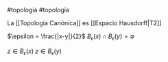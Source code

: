 #topología #topología 

La [[Topología Canónica]] es [[Espacio Hausdorff|T2]]

$\epsilon = \frac{|x-y|}{2}$
$B_{\epsilon}(x) \cap B_\epsilon(y) = \emptyset$

$z \in B_\epsilon(x) \; z \in B_\epsilon(y)$

